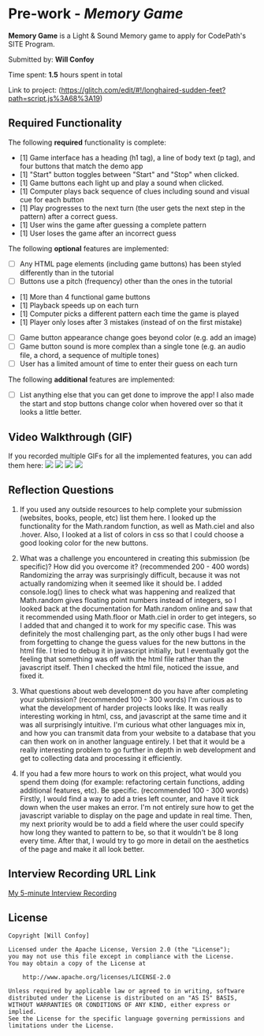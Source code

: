 # Pre-work - *Memory Game*

**Memory Game** is a Light & Sound Memory game to apply for CodePath's SITE Program.

Submitted by: **Will Confoy**

Time spent: **1.5** hours spent in total

Link to project: (https://glitch.com/edit/#!/longhaired-sudden-feet?path=script.js%3A68%3A19)

## Required Functionality

The following **required** functionality is complete:

* [1] Game interface has a heading (h1 tag), a line of body text (p tag), and four buttons that match the demo app
* [1] "Start" button toggles between "Start" and "Stop" when clicked.
* [1] Game buttons each light up and play a sound when clicked.
* [1] Computer plays back sequence of clues including sound and visual cue for each button
* [1] Play progresses to the next turn (the user gets the next step in the pattern) after a correct guess.
* [1] User wins the game after guessing a complete pattern
* [1] User loses the game after an incorrect guess

The following **optional** features are implemented:

* [ ] Any HTML page elements (including game buttons) has been styled differently than in the tutorial
* [ ] Buttons use a pitch (frequency) other than the ones in the tutorial
* [1] More than 4 functional game buttons
* [1] Playback speeds up on each turn
* [1] Computer picks a different pattern each time the game is played
* [1] Player only loses after 3 mistakes (instead of on the first mistake)
* [ ] Game button appearance change goes beyond color (e.g. add an image)
* [ ] Game button sound is more complex than a single tone (e.g. an audio file, a chord, a sequence of multiple tones)
* [ ] User has a limited amount of time to enter their guess on each turn

The following **additional** features are implemented:

- [ ] List anything else that you can get done to improve the app!
  I also made the start and stop buttons change color when hovered over so that it looks a little better.

## Video Walkthrough (GIF)

If you recorded multiple GIFs for all the implemented features, you can add them here:
![](https://giphy.com/gifs/jonvY7b3agfNrxfWXq)
![](https://giphy.com/gifs/ahLzZdDeRykut0Uc12)
![](gif3-link-here)
![](gif4-link-here)

## Reflection Questions
1. If you used any outside resources to help complete your submission (websites, books, people, etc) list them here.
I looked up the functionality for the Math.random function, as well as Math.ciel and also .hover. Also, I looked at a list of colors in css so that I
could choose a good looking color for the new buttons.

2. What was a challenge you encountered in creating this submission (be specific)? How did you overcome it? (recommended 200 - 400 words)
Randomizing the array was surprisingly difficult, because it was not actually randomizing when it seemed like it should be. I added console.log()
lines to check what was happening and realized that Math.random gives floating point numbers instead of integers, so I looked back at the
documentation for Math.random online and saw that it recommended using Math.floor or Math.ciel in order to get integers, so I added that and
changed it to work for my specific case. This was definitely the most challenging part, as the only other bugs I had were from forgetting to change
the guess values for the new buttons in the html file. I tried to debug it in javascript initially, but I eventually got the feeling that something was off with the html file rather than the javascript itself. Then I checked the html file, noticed the issue, and fixed it.

3. What questions about web development do you have after completing your submission? (recommended 100 - 300 words)
I'm curious as to what the development of harder projects looks like. It was really interesting working in html, css, and javascript at the
same time and it was all surprisingly intuitive. I'm curious what other languages mix in, and how you can transmit data from your website to a database that you can then work on in another language entirely. I bet that it would be a really interesting problem to go further in depth in web development and get to collecting data and processing it efficiently.

4. If you had a few more hours to work on this project, what would you spend them doing (for example: refactoring certain functions, adding additional features, etc). Be specific. (recommended 100 - 300 words)
Firstly, I would find a way to add a tries left counter, and have it tick down when the user makes an error. I'm not entirely sure how to get the
javascript variable to display on the page and update in real time. Then, my next priority would be to add a field where the user could specify how
long they wanted to pattern to be, so that it wouldn't be 8 long every time. After that, I would try to go more in detail on the aesthetics of the page and make it all look better.



## Interview Recording URL Link

[My 5-minute Interview Recording](https://www.loom.com/share/19eea54336b345ba83f93932625b16ef)


## License

    Copyright [Will Confoy]

    Licensed under the Apache License, Version 2.0 (the "License");
    you may not use this file except in compliance with the License.
    You may obtain a copy of the License at

        http://www.apache.org/licenses/LICENSE-2.0

    Unless required by applicable law or agreed to in writing, software
    distributed under the License is distributed on an "AS IS" BASIS,
    WITHOUT WARRANTIES OR CONDITIONS OF ANY KIND, either express or implied.
    See the License for the specific language governing permissions and
    limitations under the License.
